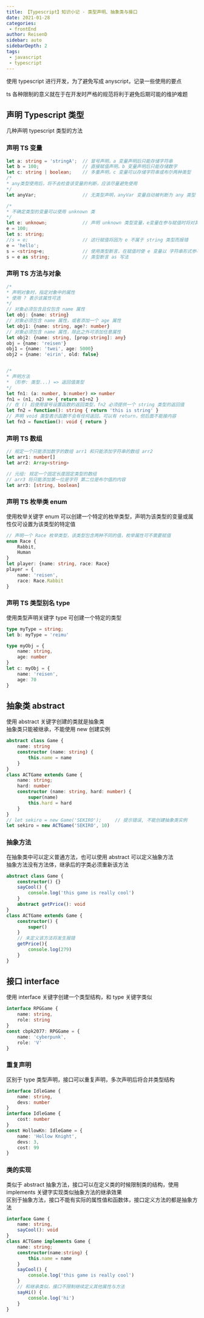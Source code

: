 ```yaml
---
title: 【Typescript】知识小记 - 类型声明、抽象类与接口
date: 2021-01-28
categories:
 - frontEnd
author: ReisenD
sidebar: auto
sidebarDepth: 2
tags:
 - javascript
 - typescript
---
```


使用 typescript 进行开发，为了避免写成 anyscript，记录一些使用的要点  

ts 各种限制的意义就在于在开发时严格的规范将利于避免后期可能的维护难题

## 声明 Typescript 类型
几种声明 typescript 类型的方法
### 声明 TS 变量
```ts
let a: string = 'stringA';  // 冒号声明，a 变量声明后只能存储字符串
let b = 100;                // 直接赋值声明，b 变量声明后只能存储数字
let c: string | boolean;    // 多重声明，c 变量可以存储字符串或布尔两种类型
/*
* any类型使用后，将不去检查该变量的判断，应该尽量避免使用
*/
let anyVar;                 // 无类型声明，anyVar 变量自动被判断为 any 类型

/*
* 不确定类型的变量可以使用 unknown 类
*/
let e: unknown;             // 声明 unknown 类型变量，e变量在参与赋值时将对其他变量提示
e = 100;
let s: string;
//s = e;                    // 这行赋值将因为 e 不属于 string 类型而报错
e = 'hello';
s = <string>e;              // 使用类型断言，在赋值时使 e 变量以 字符串形式参与赋值，便不会报错
s = e as string;            // 类型断言 as 写法
```
### 声明 TS 方法与对象
```ts
/*
* 声明对象时，指定对象中的属性
* 使用 ? 表示该属性可选
*/
// 对象必须包含且仅包含 name 属性
let obj: {name: string}
// 对象必须包含 name 属性，或者添加一个 age 属性                     
let obj1: {name: string, age?: number}
// 对象必须包含 name 属性，除此之外可添加任意属性
let obj2: {name: string, [prop:string]: any}    
obj = {name: 'reisen'}
obj1 = {name: 'twei', age: 5000}
obj2 = {name: 'eirin', old: false}


/*
* 声明方法
* （形参: 类型...) => 返回值类型
*/
let fn1: (a: number, b:number) => number
fn1 = (n1, n2) => { return n1+n2 }
// 在 () 后使用冒号设置函数的返回类型，fn2 必须提供一个 string 类型的返回值
let fn2 = function(): string { return 'this is string' }
// 声明 void 类型表示函数不会有任何返回，可以有 return，但后面不能接内容
let fn3 = function(): void { return }
```

### 声明 TS 数组
```ts
// 规定一个只能添加数字的数组 arr1 和只能添加字符串的数组 arr2
let arr1: number[]
let arr2: Array<string>

// 元组: 规定一个固定长度固定类型的数组
// arr3 将只能添加第一位是字符 第二位是布尔值的内容
let arr3: [string, boolean]
```

### 声明 TS 枚举类 enum
使用枚举关键字 enum 可以创建一个特定的枚举类型，声明为该类型的变量或属性仅可设置为该类型的特定值
```ts
// 声明一个 Race 枚举类型，该类型包含两种不同的值，枚举属性可不需要赋值
enum Race {
    Rabbit,
    Human
}
let player: {name: string, race: Race}
player = {
    name: 'reisen',
    race: Race.Rabbit
}
```

### 声明 TS 类型别名 type
使用类型声明关键字 type 可创建一个特定的类型
```ts
type myType = string;
let b: myType = 'reimu'

type myObj = {
    name: string,
    age: number
}
let c: myObj = {
    name: 'reisen',
    age: 70
}
```


## 抽象类 abstract
使用 abstract 关键字创建的类就是抽象类  
抽象类只能被继承，不能使用 new 创建实例
```ts
abstract class Game {
    name: string
    constructor (name: string) {
        this.name = name
    }
}
class ACTGame extends Game {
    name: string;
    hard: number
    constructor (name: string, hard: number) {
        super(name)
        this.hard = hard
    }
}
// let sekiro = new Game('SEKIRO');     // 提示错误, 不能创建抽象类实例
let sekiro = new ACTGame('SEKIRO', 10)
```
### 抽象方法 
在抽象类中可以定义普通方法，也可以使用 abstract 可以定义抽象方法  
抽象方法没有方法体，继承后的字类必须重新该方法
```ts
abstract class Game {
    constructor() {}
    sayCool() {
        console.log('this game is really cool')
    }
    abstract getPrice(): void
}
class ACTGame extends Game {
    constructor() {
        super()
    }
    // 未定义该方法将发生报错
    getPrice(){
        console.log(279)
    }
}
```

## 接口 interface
使用 interface 关键字创建一个类型结构，和 type 关键字类似
```ts
interface RPGGame {
    name: string,
    role: string
}
const cbpk2077: RPGGame = {
    name: 'cyberpunk',
    role: 'V'
}
```
### 重复声明
区别于 type 类型声明，接口可以重复声明，多次声明后将合并类型结构
```ts
interface IdleGame {
    name: string,
    devs: number
}
interface IdleGame {
    cost: number
}
const HollowKn: IdleGame = {
    name: 'Hollow Knight',
    devs: 3,
    cost: 99
}
```
### 类的实现
类似于 abstract 抽象方法，接口可以在定义类的时候限制类的结构，使用 implements 关键字实现类似抽象方法的继承效果  
区别于抽象方法，接口不能有实际的属性值和函数体，接口定义方法的都是抽象方法
```ts
interface Game {
    name: string,
    sayCool(): void
}
class ACTGame implements Game {
    name: string;
    constructor(name:string) {
        this.name = name
    }
    sayCool() {
        console.log('this game is really cool')
    }
    // 和继承类似，接口不限制继续定义其他属性与方法
    sayHi() {
        console.log('hi')
    }
}
```